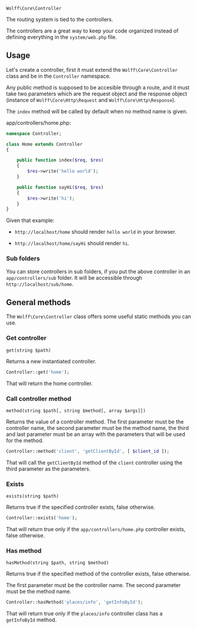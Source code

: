 `Wolff\Core\Controller`

The routing system is tied to the controllers.

The controllers are a great way to keep your code organized instead of defining everything in the `system/web.php` file.

## Usage

Let's create a controller, first it must extend the `Wolff\Core\Controller` class and be in the `Controller` namespace.

Any public method is supposed to be accesible through a route, and it must take two parameters which are the request object and the response object (instance of `Wolff\Core\Http\Request` and `Wolff\Core\Http\Response`).

The `index` method will be called by default when no method name is given.

app/controllers/home.php:

```php
namespace Controller;

class Home extends Controller
{

    public function index($req, $res)
    {
        $res->write('hello world');
    }

    public function sayHi($req, $res)
    {
        $res->write('hi');
    }
}
```

Given that example:

* `http://localhost/home` should render `hello world` in your browser.

* `http://localhost/home/sayHi` should render `hi`.

### Sub folders

You can store controllers in sub folders, if you put the above controller in an `app/controllers/sub` folder. It will be accessible through `http://localhost/sub/home`.

## General methods

The `Wolff\Core\Controller` class offers some useful static methods you can use.

### Get controller

`get(string $path)`

Returns a new instantiated controller.

```php
Controller::get('home');
```

That will return the home controller.

### Call controller method

`method(string $path[, string $method[, array $args]])`

Returns the value of a controller method.
The first parameter must be the controller name, the second parameter must be the method name, the third and last parameter must be an array with the parameters that will be used for the method.

```php
Controller::method('client', 'getClientById', [ $client_id ]);
```

That will call the `getClientById` method of the `client` controller using the third parameter as the parameters.

### Exists

`exists(string $path)`

Returns true if the specified controller exists, false otherwise.

```php
Controller::exists('home');
```

That will return true only if the `app/controllers/home.php` controller exists, false otherwise.

### Has method

`hasMethod(string $path, string $method)`

Returns true if the specified method of the controller exists, false otherwise.

The first parameter must be the controller name. The second parameter must be the method name.

```php
Controller::hasMethod('places/info', 'getInfoById');
```

That will return true only if the `places/info` controller class has a `getInfoById` method.
